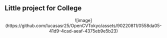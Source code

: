 ## Little project for College

<center>![image](https://github.com/lucasasr25/OpenCVTokyo/assets/90220811/0558da05-41d9-4cad-aeaf-4375eb9e5b23)</center>

